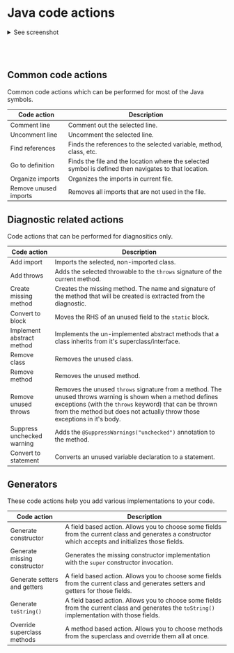 # Java code actions

<details>
  <summary>See screenshot</summary>
  <img src="../images/java_code_actions.png" width="250" />
</details>

<br><br>

## Common code actions

Common code actions which can be performed for most of the Java symbols.

| Code action           | Description                                                                                           |
| --------------------- | ----------------------------------------------------------------------------------------------------- |
| Comment line          | Comment out the selected line.                                                                        |
| Uncomment line        | Uncomment the selected line.                                                                          |
| Find references       | Finds the references to the selected variable, method, class, etc.                                    |
| Go to definition      | Finds the file and the location where the selected symbol is defined then navigates to that location. |
| Organize imports      | Organizes the imports in current file.                                                                |
| Remove unused imports | Removes all imports that are not used in the file.                                                    |

## Diagnostic related actions

Code actions that can be performed for diagnositics only.

| Code action                | Description                                                                                                                                                                                                                                        |
| -------------------------- | -------------------------------------------------------------------------------------------------------------------------------------------------------------------------------------------------------------------------------------------------- |
| Add import                 | Imports the selected, non-imported class.                                                                                                                                                                                                          |
| Add throws                 | Adds the selected throwable to the `throws` signature of the current method.                                                                                                                                                                       |
| Create missing method      | Creates the missing method. The name and signature of the method that will be created is extracted from the diagnostic.                                                                                                                            |
| Convert to block           | Moves the RHS of an unused field to the `static` block.                                                                                                                                                                                            |
| Implement abstract method  | Implements the un-implemented abstract methods that a class inherits from it's superclass/interface.                                                                                                                                               |
| Remove class               | Removes the unused class.                                                                                                                                                                                                                          |
| Remove method              | Removes the unused method.                                                                                                                                                                                                                         |
| Remove unused throws       | Removes the unused `throws` signature from a method. The unused throws warning is shown when a method defines exceptions (with the `throws` keyword) that can be thrown from the method but does not actually throw those exceptions in it's body. |
| Suppress unchecked warning | Adds the `@SuppressWarnings("unchecked")` annotation to the method.                                                                                                                                                                                |
| Convert to statement       | Converts an unused variable declaration to a statement.                                                                                                                                                                                             |

## Generators

These code actions help you add various implementations to your code.

| Code action                  | Description                                                                                                                                           |
| ---------------------------- | ----------------------------------------------------------------------------------------------------------------------------------------------------- |
| Generate constructor         | A field based action. Allows you to choose some fields from the current class and generates a constructor which accepts and initializes those fields. |
| Generate missing constructor | Generates the missing constructor implementation with the `super` constructor invocation.                                                             |
| Generate setters and getters | A field based action. Allows you to choose some fields from the current class and generates setters and getters for those fields.                     |
| Generate `toString()`        | A field based action. Allows you to choose some fields from the current class and generates the `toString()` implementation with those fields.        |
| Override superclass methods  | A method based action. Allows you to choose methods from the superclass and override them all at once.                                                |